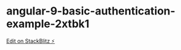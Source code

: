 # angular-9-basic-authentication-example-2xtbk1

[Edit on StackBlitz ⚡️](https://stackblitz.com/edit/angular-9-basic-authentication-example-2xtbk1)